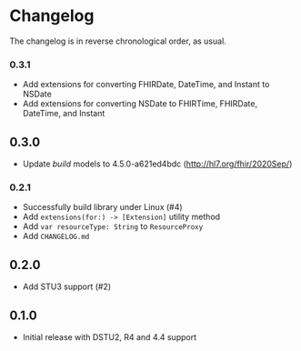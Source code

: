 Changelog
=========

The changelog is in reverse chronological order, as usual.

### 0.3.1

- Add extensions for converting FHIRDate, DateTime, and Instant to NSDate
- Add extensions for converting NSDate to FHIRTime, FHIRDate, DateTime, and Instant

## 0.3.0

- Update _build_ models to 4.5.0-a621ed4bdc (http://hl7.org/fhir/2020Sep/)

### 0.2.1

- Successfully build library under Linux (#4)
- Add `extensions(for:) -> [Extension]` utility method
- Add `var resourceType: String` to `ResourceProxy`
- Add `CHANGELOG.md`

## 0.2.0

- Add STU3 support (#2)

## 0.1.0

- Initial release with DSTU2, R4 and 4.4 support
